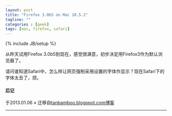 ```yaml
---
layout: post
title: "Firefox 3.0b5 on Mac 10.5.2"
tagline: ""
categories : [geek]
tags: [mac, firefox, safari]
---
```

{% include JB/setup %}

从昨天试用Firefox 3.0b5到现在，感觉很满意，初步决定用Firefox3作为默认浏览器了。

请问谁知道Safari中，怎么样让网页强制采用设置的字体作显示？现在Safari下的字体太丑了，烦。



#### 后记

于2013.01.06 &raquo; 
迁移自[tanbamboo.blogspot.com博客](http://tanbamboo.blogspot.com/2008/04/firefox-30b5-on-mac-1052.html)

---